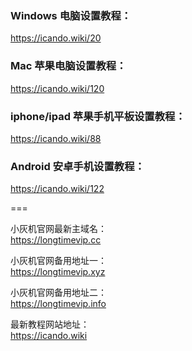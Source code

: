 
### Windows 电脑设置教程：  
https://icando.wiki/20

### Mac 苹果电脑设置教程：  
https://icando.wiki/120

### iphone/ipad 苹果手机平板设置教程：  
https://icando.wiki/88

### Android 安卓手机设置教程：  
https://icando.wiki/122


===

小灰机官网最新主域名：  
https://longtimevip.cc

小灰机官网备用地址一：  
https://longtimevip.xyz

小灰机官网备用地址二：  
https://longtimevip.info

最新教程网站地址：  
https://icando.wiki
